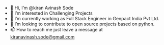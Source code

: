 - 👋 Hi, I’m @kiran Avinash Sode
- 👀 I’m interested in Challenging Projects
- 🌱 I’m currently working as Full Stack Engineer in Genpact India Pvt Ltd.
- 💞️ I’m looking to contribute to open source projects based on python.
- 📫 How to reach me just leave a message at kiranavinash.sode@gmail.com

<!---
sodekiranavinash/sodekiranavinash is a ✨ special ✨ repository because its `README.md` (this file) appears on your GitHub profile.
You can click the Preview link to take a look at your changes.
--->
